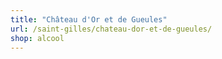```yaml
---
title: "Château d'Or et de Gueules"
url: /saint-gilles/chateau-dor-et-de-gueules/
shop: alcool
---
```

